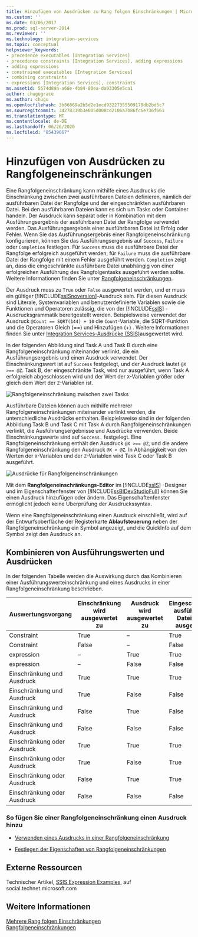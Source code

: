 ```yaml
---
title: Hinzufügen von Ausdrücken zu Rang folgen Einschränkungen | Microsoft-Dokumentation
ms.custom: ''
ms.date: 03/06/2017
ms.prod: sql-server-2014
ms.reviewer: ''
ms.technology: integration-services
ms.topic: conceptual
helpviewer_keywords:
- precedence executables [Integration Services]
- precedence constraints [Integration Services], adding expressions
- adding expressions
- constrained executables [Integration Services]
- combining constraints
- expressions [Integration Services], constraints
ms.assetid: 5574d89a-a68e-4b84-80ea-da93305e5ca1
author: chugugrace
ms.author: chugu
ms.openlocfilehash: 3b86869a2b5d2e1ecd93227355509170db2bd5c7
ms.sourcegitcommit: 34278310b3e005d008cd2106a7b86fc6e736f661
ms.translationtype: MT
ms.contentlocale: de-DE
ms.lasthandoff: 06/26/2020
ms.locfileid: "85439667"
---
```

# <a name="add-expressions-to-precedence-constraints"></a>Hinzufügen von Ausdrücken zu Rangfolgeneinschränkungen
  Eine Rangfolgeneinschränkung kann mithilfe eines Ausdrucks die Einschränkung zwischen zwei ausführbaren Dateien definieren, nämlich der ausführbaren Datei der Rangfolge und der eingeschränkten ausführbaren Datei. Bei den ausführbaren Dateien kann es sich um Tasks oder Container handeln. Der Ausdruck kann separat oder in Kombination mit dem Ausführungsergebnis der ausführbaren Datei der Rangfolge verwendet werden. Das Ausführungsergebnis einer ausführbaren Datei ist Erfolg oder Fehler. Wenn Sie das Ausführungsergebnis einer Rangfolgeneinschränkung konfigurieren, können Sie das Ausführungsergebnis auf `Success`, `Failure` oder `Completion` festlegen. Für `Success` muss die ausführbare Datei der Rangfolge erfolgreich ausgeführt werden, für `Failure` muss die ausführbare Datei der Rangfolge mit einem Fehler ausgeführt werden. `Completion` zeigt an, dass die eingeschränkte ausführbare Datei unabhängig von einer erfolgreichen Ausführung des Rangfolgentasks ausgeführt werden sollte. Weitere Informationen finden Sie unter [Rangfolgeneinschränkungen](control-flow/precedence-constraints.md).  
  
 Der Ausdruck muss zu  `True` oder `False` ausgewertet werden, und er muss ein gültiger [!INCLUDE[ssISnoversion](../includes/ssisnoversion-md.md)]-Ausdruck sein. Für diesen Ausdruck sind Literale, Systemvariablen und benutzerdefinierte Variablen sowie die Funktionen und Operatoren zulässig, die von der [!INCLUDE[ssIS](../includes/ssis-md.md)] -Ausdrucksgrammatik bereitgestellt werden. Beispielsweise verwendet der Ausdruck `@Count == SQRT(144) + 10` die `Count`-Variable, die SQRT-Funktion und die Operatoren Gleich (==) und Hinzufügen (+) . Weitere Informationen finden Sie unter [Integration Services-Ausdrücke &#40;SSIS&#41;](expressions/integration-services-ssis-expressions.md)ausgewertet wird.  
  
 In der folgenden Abbildung sind Task A und Task B durch eine Rangfolgeneinschränkung miteinander verlinkt, die ein Ausführungsergebnis und einen Ausdruck verwendet. Der Einschränkungswert ist auf `Success` festgelegt, und der Ausdruck lautet `@X >== @Z`. Task B, der eingeschränkte Task, wird nur ausgeführt, wenn Task A erfolgreich abgeschlossen wird und der Wert der `X`-Variablen größer oder gleich dem Wert der `Z`-Variablen ist.  
  
 ![Rangfolgeneinschränkung zwischen zwei Tasks](media/mw-dts-03.gif "Rangfolgeneinschränkung zwischen zwei Tasks")  
  
 Ausführbare Dateien können auch mithilfe mehrerer Rangfolgeneinschränkungen miteinander verlinkt werden, die unterschiedliche Ausdrücke enthalten. Beispielsweise sind in der folgenden Abbildung Task B und Task C mit Task A durch Rangfolgeneinschränkungen verlinkt, die Ausführungsergebnisse und Ausdrücke verwenden. Beide Einschränkungswerte sind auf `Success.` festgelegt. Eine Rangfolgeneinschränkung enthält den Ausdruck `@X >== @Z`, und die andere Rangfolgeneinschränkung den Ausdruck `@X < @Z`. In Abhängigkeit von den Werten der `X`-Variablen und der `Z`-Variablen wird Task C oder Task B ausgeführt.  
  
 ![Ausdrücke für Rangfolgeneinschränkungen](media/mw-dts-04.gif "Ausdrücke für Rangfolgeneinschränkungen")  
  
 Mit dem **Rangfolgeneinschränkungs-Editor** im [!INCLUDE[ssIS](../includes/ssis-md.md)] -Designer und im Eigenschaftenfenster von [!INCLUDE[ssBIDevStudioFull](../includes/ssbidevstudiofull-md.md)] können Sie einen Ausdruck hinzufügen oder ändern. Das Eigenschaftenfenster ermöglicht jedoch keine Überprüfung der Ausdruckssyntax.  
  
 Wenn eine Rangfolgeneinschränkung einen Ausdruck einschließt, wird auf der Entwurfsoberfläche der Registerkarte **Ablaufsteuerung** neben der Rangfolgeneinschränkung ein Symbol angezeigt, und die QuickInfo auf dem Symbol zeigt den Ausdruck an.  
  
## <a name="combining-execution-values-and-expressions"></a>Kombinieren von Ausführungswerten und Ausdrücken  
 In der folgenden Tabelle werden die Auswirkung durch das Kombinieren einer Ausführungswerteinschränkung und eines Ausdrucks in einer Rangfolgeneinschränkung beschrieben.  
  
|Auswertungsvorgang|Einschränkung wird ausgewertet zu|Ausdruck wird ausgewertet zu|Eingeschränkte ausführbare Datei wird ausgeführt|  
|--------------------------|-----------------------------|-----------------------------|---------------------------------|  
|Constraint|True|–|True|  
|Constraint|False|–|False|  
|expression|–|True|True|  
|expression|–|False|False|  
|Einschränkung und Ausdruck|True|True|True|  
|Einschränkung und Ausdruck|True|False|False|  
|Einschränkung und Ausdruck|False|True|False|  
|Einschränkung und Ausdruck|False|False|False|  
|Einschränkung oder Ausdruck|True|True|True|  
|Einschränkung oder Ausdruck|True|False|True|  
|Einschränkung oder Ausdruck|False|True|True|  
|Einschränkung oder Ausdruck|False|False|False|  
  
### <a name="to-add-an-expression-to-a-precedence-constraint"></a>So fügen Sie einer Rangfolgeneinschränkung einen Ausdruck hinzu  
  
-   [Verwenden eines Ausdrucks in einer Rangfolgeneinschränkung](../../2014/integration-services/use-an-expression-in-a-precedence-constraint.md)  
  
-   [Festlegen der Eigenschaften von Rangfolgeneinschränkungen](../../2014/integration-services/set-the-properties-of-a-precedence-constraint.md)  
  
## <a name="external-resources"></a>Externe Ressourcen  
 Technischer Artikel, [SSIS Expression Examples](https://go.microsoft.com/fwlink/?LinkId=220761), auf social.technet.microsoft.com  
  
## <a name="see-also"></a>Weitere Informationen  
 [Mehrere Rang folgen Einschränkungen](../../2014/integration-services/multiple-precedence-constraints.md)   
 [Rangfolgeneinschränkungen](control-flow/precedence-constraints.md)  
  
  
